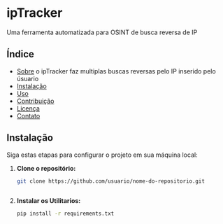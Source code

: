 # ipTracker
Uma ferramenta automatizada para OSINT de busca reversa de IP

## Índice

- [Sobre](#sobre)
  o ipTracker faz multiplas buscas reversas pelo IP inserido pelo úsuario
- [Instalação](#instalação)
- [Uso](#uso)
- [Contribuição](#contribuição)
- [Licença](#licença)
- [Contato](#contato)

## Instalação

Siga estas etapas para configurar o projeto em sua máquina local:

1. **Clone o repositório:**

   ```bash
   git clone https://github.com/usuario/nome-do-repositorio.git
  
2. **Instalar os Utilitarios:**

   ```bash
   pip install -r requirements.txt 
